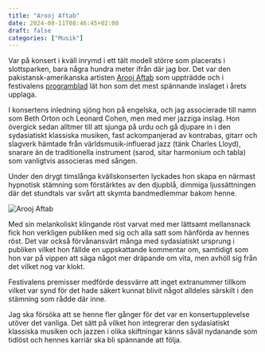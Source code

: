 ```yaml
---
title: "Arooj Aftab"
date: 2024-08-11T08:46:45+02:00
draft: false
categories: ["Musik"]
---
```


Var på konsert i kväll inrymd i ett tält modell större som placerats i slottsparken, bara några hundra meter ifrån där jag bor. Det var den pakistansk-amerikanska artisten [Arooj Aftab](https://archive.is/wnFwA) som uppträdde och i festivalens [programblad](https://archive.is/lxB0L) lät hon som det mest spännande inslaget i årets upplaga.

I konsertens inledning sjöng hon på engelska, och jag associerade till namn som Beth Orton och Leonard Cohen, men med mer jazziga inslag. Hon övergick sedan alltmer till att sjunga på urdu och gå djupare in i den sydasiatiskt klassiska musiken, fast ackompanjerad av kontrabas, gitarr och slagverk hämtade från världsmusik-influerad jazz (tänk Charles Lloyd), snarare än de traditionella instrument (sarod, sitar harmonium och tabla) som vanligtvis associeras med sången. 

Under den drygt timslånga kvällskonserten lyckades hon skapa en närmast hypnotisk stämning som förstärktes av den djupblå, dimmiga ljussättningen där det stundtals var svårt att skymta bandmedlemmar bakom henne. 

![Arooj Aftab](/images/arooj-aftab.jpg "Från Arooj Aftabs uppträdande på Malmöfestivalen 11 augusti 2024. Foto: Joakim Frögren.
")

Med sin melankoliskt klingande röst varvat med mer lättsamt mellansnack fick hon verkligen publiken med sig och alla satt som hänförda av hennes röst. Det var också förvånansvärt många med sydasiatiskt ursprung i publiken vilket hon fällde en uppskattande kommentar om, samtidigt som hon var på vippen att säga något mer dräpande om vita, men avhöll sig från det vilket nog var klokt.

Festivalens premisser medförde dessvärre att inget extranummer tillkom vilket var synd för det hade säkert kunnat blivit något alldeles särskilt i den stämning som rådde där inne. 

Jag ska försöka att se henne fler gånger för det var en konsertupplevelse utöver det vanliga. Det sätt på vilket hon integrerar den sydasiatiskt klassiska musiken och jazzen i olika skiftningar känns såväl nydanande som tidlöst och hennes karriär ska bli spännande att följa.
